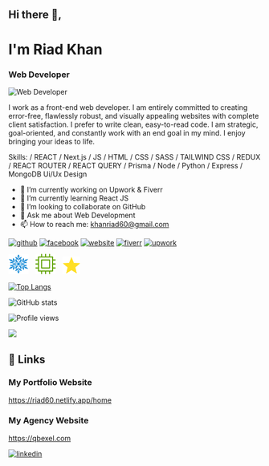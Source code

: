 
## Hi there 👋, 
# I'm Riad Khan
###  Web Developer
![ Web Developer](https://i.pinimg.com/564x/b7/51/8e/b7518e0ea5c63d06ab182a35caac6c9d.jpg)

I work as a front-end web developer. I am entirely committed to creating error-free, flawlessly robust, and visually appealing websites with complete client satisfaction. I prefer to write clean, easy-to-read code. I am strategic, goal-oriented, and constantly work with an end goal in my mind. I enjoy bringing your ideas to life.

Skills:  / REACT / Next.js / JS / HTML / CSS / SASS / TAILWIND CSS / REDUX / REACT ROUTER / REACT QUERY / Prisma / Node / Python / Express / MongoDB Ui/Ux Design

- 🔭 I’m currently working on Upwork & Fiverr 
- 🌱 I’m currently learning React JS 
- 👯 I’m looking to collaborate on GitHub  
- 💬 Ask me about Web Development  
- 📫 How to reach me: khanriad60@gmail.com 


[<img src='https://cdn.jsdelivr.net/npm/simple-icons@3.0.1/icons/github.svg' alt='github' height='40'>](https://github.com/riadkhan60)  [<img src='https://cdn.jsdelivr.net/npm/simple-icons@3.0.1/icons/facebook.svg' alt='facebook' height='40'>](https://www.facebook.com/khan.riad.3)  [<img src='https://cdn.jsdelivr.net/npm/simple-icons@3.0.1/icons/icloud.svg' alt='website' height='40'>](www.webmith.com)  [<img src='https://cdn.jsdelivr.net/npm/simple-icons@3.0.1/icons/fiverr.svg' alt='fiverr' height='40'>](https://www.fiverr.com/riadkhan375)  [<img src='https://cdn.jsdelivr.net/npm/simple-icons@3.0.1/icons/upwork.svg' alt='upwork' height='40'>](https://www.upwork.com/freelancers/~01632a5e14cb22ea0b)  

<a href='https://archiveprogram.github.com/'><img src='https://raw.githubusercontent.com/acervenky/animated-github-badges/master/assets/acbadge.gif' width='40' height='40'></a> <a href='https://docs.github.com/en/developers'><img src='https://raw.githubusercontent.com/acervenky/animated-github-badges/master/assets/devbadge.gif' width='40' height='40'></a> <a href='https://stars.github.com/'><img src='https://raw.githubusercontent.com/acervenky/animated-github-badges/master/assets/starbadge.gif' width='35' height='35'></a> 



[![Top Langs](https://github-readme-stats.vercel.app/api/top-langs/?username=riadkhan60)](https://github.com/riadkhan60/github-readme-stats)

![GitHub stats](https://github-readme-stats.vercel.app/api?username=riadkhan60&show_icons=true)  

![Profile views](https://gpvc.arturio.dev/riadkhan60)  

![](https://komarev.com/ghpvc/?username=riadkhan60)


## 🔗 Links

### My Portfolio Website
https://riad60.netlify.app/home

### My Agency Website
https://qbexel.com

[![linkedin](https://img.shields.io/badge/linkedin-0A66C2?style=for-the-badge&logo=linkedin&logoColor=white)](https://www.linkedin.com/in/md-samiul-alam-khan-a2441b239/)



<!---
riadkhan60/riadkhan60 is a ✨ special ✨ repository because its `README.md` (this file) appears on your GitHub profile.
You can click the Preview link to take a look at your changes.
--->
